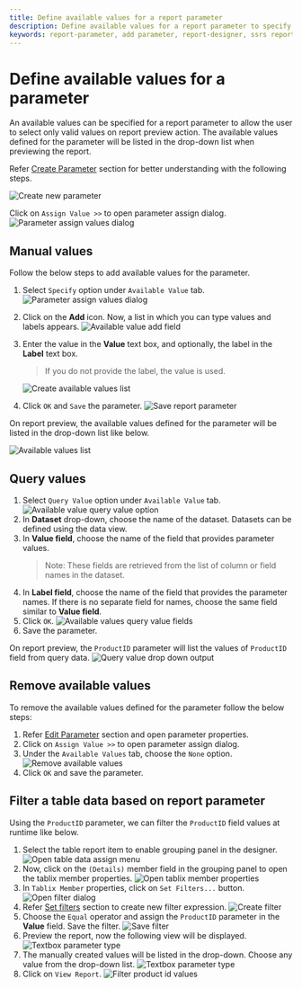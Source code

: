 ```yaml
---
title: Define available values for a report parameter
description: Define available values for a report parameter to specify a list of available values to display to the user
keywords: report-parameter, add parameter, report-designer, ssrs report parameters, drop-down list parameters
---
```


# Define available values for a parameter

An available values can be specified for a report parameter to allow the user to select only valid values on report preview action. The available values defined for the parameter will be listed in the drop-down list when previewing the report.

Refer [Create Parameter](/on-premise/report-designer/report-parameters/add/#create-parameter) section for better understanding with the following steps.

![Create new parameter](/static/assets/on-premise/images/report-designer/report-parameters/add-report-parameter/create-new-parameter.png)

Click on `Assign Value >>` to open parameter assign dialog.
![Parameter assign values dialog](/static/assets/on-premise/images/report-designer/report-parameters/add-report-parameter/parameter-assign-values-dialog.png)

## Manual values

Follow the below steps to add available values for the parameter.

1. Select `Specify` option under `Available Value` tab.
![Parameter assign values dialog](/static/assets/on-premise/images/report-designer/report-parameters/add-report-parameter/available-value-specify-value.png)
2. Click on the **Add** icon. Now, a list in which you can type values and labels appears.
![Available value add field](/static/assets/on-premise/images/report-designer/report-parameters/add-report-parameter/available-value-add-field.png)
3. Enter the value in the **Value** text box, and optionally, the label in the **Label** text box.
   > If you do not provide the label, the value is used.

   ![Create available values list](/static/assets/on-premise/images/report-designer/report-parameters/add-report-parameter/create-available-values-list.png)
4. Click `OK` and `Save` the parameter.
![Save report parameter](/static/assets/on-premise/images/report-designer/report-parameters/add-report-parameter/save-report-parameter.png)

On report preview, the available values defined for the parameter will be listed in the drop-down list like below.

![Available values list](/static/assets/on-premise/images/report-designer/report-parameters/add-report-parameter/drop-down-values-list-specify-option.png)

## Query values

1. Select `Query Value` option under `Available Value` tab.
![Available value query value option](/static/assets/on-premise/images/report-designer/report-parameters/add-report-parameter/available-value-query-value-option.png)
2. In **Dataset** drop-down, choose the name of the dataset. Datasets can be defined using the data view.
3. In **Value field**, choose the name of the field that provides parameter values.
   > Note: These fields are retrieved from the list of column or field names in the dataset.
4. In **Label field**, choose the name of the field that provides the parameter names. If there is no separate field for names, choose the same field similar to **Value field**.
5. Click `OK`.
![Available values query value fields](/static/assets/on-premise/images/report-designer/report-parameters/add-report-parameter/available-values-query-value-fields.png)
6. Save the parameter.

On report preview, the `ProductID` parameter will list the values of `ProductID` field from query data.
![Query value drop down output](/static/assets/on-premise/images/report-designer/report-parameters/add-report-parameter/query-value-drop-down-output.png)

## Remove available values

To remove the available values defined for the parameter follow the below steps:

1. Refer [Edit Parameter](/on-premise/report-designer/report-parameters/edit/) section and open parameter properties.
2. Click on `Assign Value >>` to open parameter assign dialog.
3. Under the `Available Values` tab, choose the `None` option.
![Remove available values](/static/assets/on-premise/images/report-designer/report-parameters/add-report-parameter/remove-available-values.png)
4. Click `OK` and save the parameter.

## Filter a table data based on report parameter

Using the `ProductID` parameter, we can filter the `ProductID` field values at runtime like below.

1. Select the table report item to enable grouping panel in the designer.
![Open table data assign menu](/static/assets/on-premise/images/report-designer/report-parameters/add-report-parameter/enable-grouping-panel.png)
2. Now, click on the `(Details)` member field in the grouping panel to open the tablix member properties.
![Open tablix member properties](/static/assets/on-premise/images/report-designer/report-parameters/add-report-parameter/tablix-member-properties.png)
3. In `Tablix Member` properties, click on `Set Filters...` button.
![Open filter dialog](/static/assets/on-premise/images/report-designer/report-parameters/add-report-parameter/tablix-member-set-filters.png)
4. Refer [Set filters](/on-premise/report-designer/compose-report/filter-data/) section to create new filter expression.
![Create filter](/static/assets/on-premise/images/report-designer/report-parameters/add-report-parameter/create-product-id-filter.png)
5. Choose the `Equal` operator and assign the `ProductID` parameter in the **Value** field. Save the filter.
![Save filter](/static/assets/on-premise/images/report-designer/report-parameters/add-report-parameter/save-filter-equation.png)
6. Preview the report, now the following view will be displayed.
![Textbox parameter type](/static/assets/on-premise/images/report-designer/report-parameters/add-report-parameter/drop-down-list-parameter-using-specify-option.png)
7. The manually created values will be listed in the drop-down. Choose any value from the drop-down list.
![Textbox parameter type](/static/assets/on-premise/images/report-designer/report-parameters/add-report-parameter/drop-down-values-list-specify-option.png)
8. Click on `View Report`.
![Filter product id values](/static/assets/on-premise/images/report-designer/report-parameters/add-report-parameter/preview-of-drop-down-list-parameters-using-specify-option.png)